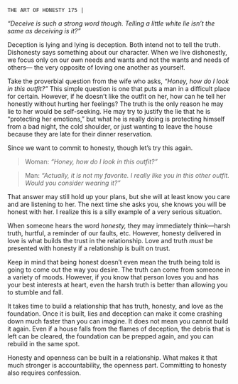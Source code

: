```
THE ART OF HONESTY 175 |
```
_“Deceive is such a strong word though. Telling a little white lie isn’t the
same as deceiving is it?”_

Deception is lying and lying is deception. Both intend not to tell the truth.
Dishonesty says something about our character. When we live dishonestly, we
focus only on our own needs and wants and not the wants and needs of others—
the very opposite of loving one another as yourself.

Take the proverbial question from the wife who asks, _“Honey, how do I
look in this outfit?”_ This simple question is one that puts a man in a difficult
place for certain. However, if he doesn’t like the outfit on her, how can he tell her
honestly without hurting her feelings? The truth is the only reason he may lie to
her would be self-seeking. He may try to justify the lie that he is “protecting her
emotions,” but what he is really doing is protecting himself from a bad night, the
cold shoulder, or just wanting to leave the house because they are late for their
dinner reservation.

Since we want to commit to honesty, though let’s try this again.

> Woman: _“Honey, how do I look in this outfit?”_

> Man: _“Actually, it is not my favorite. I really like you in this
> other outfit. Would you consider wearing it?”_

That answer may still hold up your plans, but she will at least know you
care and are listening to her. The next time she asks you, she knows you will be
honest with her. I realize this is a silly example of a very serious situation.

When someone hears the word _honesty,_ they may immediately think—harsh
truth, hurtful, a reminder of our faults, etc. However, honesty delivered in love is
what builds the trust in the relationship. Love and truth _must_ be presented with
honesty if a relationship is built on trust.

Keep in mind that being honest doesn’t even mean the truth being told is going
to come out the way you desire. The truth can come from someone in a variety of
moods. However, if you know that person loves you and has your best interests at
heart, even the harsh truth is better than allowing you to stumble and fall.

It takes time to build a relationship that has truth, honesty, and love as the
foundation. Once it is built, lies and deception can make it come crashing down
much faster than you can imagine. It does not mean you cannot build it again. Even
if a house falls from the flames of deception, the debris that is left can be cleared, the
foundation can be prepped again, and you can rebuild in the same spot.

Honesty and openness can be built in a relationship. What makes it that
much stronger is accountability, the openness part. Committing to honesty also
requires confession.